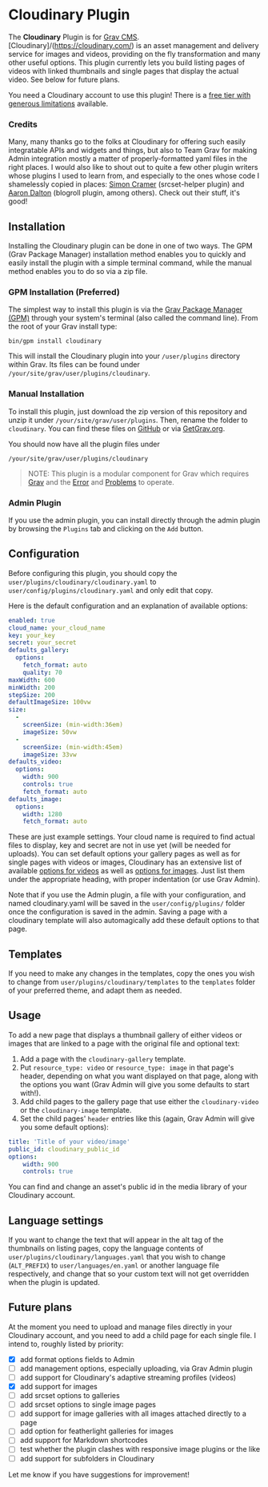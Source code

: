 # Cloudinary Plugin

The **Cloudinary** Plugin is for [Grav CMS](http://github.com/getgrav/grav). [Cloudinary]/(https://cloudinary.com/) is an asset management and delivery service for images and videos, providing on the fly transformation and many other useful options. This plugin currently lets you build listing pages of videos with linked thumbnails and single pages that display the actual video. See below for future plans.

You need a Cloudinary account to use this plugin! There is a [free tier with generous limitations](https://cloudinary.com/pricing) available.

### Credits
Many, many thanks go to the folks at Cloudinary for offering such easily integratable APIs and widgets and things, but also to Team Grav for making Admin integration mostly a matter of properly-formatted yaml files in the right places. I would also like to shout out to quite a few other plugin writers whose plugins I used to learn from, and especially to the ones whose code I shamelessly copied in places: [Simon Cramer](https://github.com/simoncramer) (srcset-helper plugin) and [Aaron Dalton](https://github.com/Perlkonig) (blogroll plugin, among others). Check out their stuff, it's good!

## Installation

Installing the Cloudinary plugin can be done in one of two ways. The GPM (Grav Package Manager) installation method enables you to quickly and easily install the plugin with a simple terminal command, while the manual method enables you to do so via a zip file.

### GPM Installation (Preferred)

The simplest way to install this plugin is via the [Grav Package Manager (GPM)](http://learn.getgrav.org/advanced/grav-gpm) through your system's terminal (also called the command line).  From the root of your Grav install type:

    bin/gpm install cloudinary

This will install the Cloudinary plugin into your `/user/plugins` directory within Grav. Its files can be found under `/your/site/grav/user/plugins/cloudinary`.

### Manual Installation

To install this plugin, just download the zip version of this repository and unzip it under `/your/site/grav/user/plugins`. Then, rename the folder to `cloudinary`. You can find these files on [GitHub](https://github.com/skinofthesoul/grav-plugin-cloudinary) or via [GetGrav.org](http://getgrav.org/downloads/plugins#extras).

You should now have all the plugin files under

    /your/site/grav/user/plugins/cloudinary

> NOTE: This plugin is a modular component for Grav which requires [Grav](http://github.com/getgrav/grav) and the [Error](https://github.com/getgrav/grav-plugin-error) and [Problems](https://github.com/getgrav/grav-plugin-problems) to operate.

### Admin Plugin

If you use the admin plugin, you can install directly through the admin plugin by browsing the `Plugins` tab and clicking on the `Add` button.

## Configuration

Before configuring this plugin, you should copy the `user/plugins/cloudinary/cloudinary.yaml` to `user/config/plugins/cloudinary.yaml` and only edit that copy.

Here is the default configuration and an explanation of available options:

```yaml
enabled: true
cloud_name: your_cloud_name
key: your_key
secret: your_secret
defaults_gallery:
  options:
    fetch_format: auto
    quality: 70
maxWidth: 600
minWidth: 200
stepSize: 200
defaultImageSize: 100vw
size:
  -
    screenSize: (min-width:36em)
    imageSize: 50vw
  -
    screenSize: (min-width:45em)
    imageSize: 33vw
defaults_video:
  options:
    width: 900
    controls: true
    fetch_format: auto
defaults_image:
  options:
    width: 1280
    fetch_format: auto
```
These are just example settings. Your cloud name is required to find actual files to display, key and secret are not in use yet (will be needed for uploads). You can set default options your gallery pages as well as for single pages with videos or images, Cloudinary has an extensive list of available [options for videos](https://cloudinary.com/documentation/video_transformation_reference) as well as [options for images](https://cloudinary.com/documentation/image_transformation_reference). Just list them under the appropriate heading, with proper indentation (or use Grav Admin).

Note that if you use the Admin plugin, a file with your configuration, and named cloudinary.yaml will be saved in the `user/config/plugins/` folder once the configuration is saved in the admin. Saving a page with a cloudinary template will also automagically add these default options to that page.

## Templates

If you need to make any changes in the templates, copy the ones you wish to change from `user/plugins/cloudinary/templates` to the `templates` folder of your preferred theme, and adapt them as needed.

## Usage

To add a new page that displays a thumbnail gallery of either videos or images that are linked to a page with the original file and optional text:
1. Add a page with the `cloudinary-gallery` template.
2. Put `resource_type: video` or `resource_type: image` in that page's header, depending on what you want displayed on that page, along with the options you want (Grav Admin will give you some defaults to start with!).
3. Add child pages to the gallery page that use either the `cloudinary-video` or the `cloudinary-image` template.
4. Set the child pages' `header` entries like this (again, Grav Admin will give you some default options):

```yaml
title: 'Title of your video/image'
public_id: cloudinary_public_id
options:
    width: 900
    controls: true
```

You can find and change an asset's public id in the media library of your Cloudinary account.

## Language settings

If you want to change the text that will appear in the alt tag of the thumbnails on listing pages, copy the language contents of `user/plugins/cloudinary/languages.yaml` that you wish to change (`ALT_PREFIX`) to `user/languages/en.yaml` or another language file respectively, and change that so your custom text will not get overridden when the plugin is updated.

## Future plans
At the moment you need to upload and manage files directly in your Cloudinary account, and you need to add a child page for each single file. I intend to, roughly listed by priority:

- [x] add format options fields to Admin
- [ ] add management options, especially uploading, via Grav Admin plugin
- [ ] add support for Cloudinary's adaptive streaming profiles (videos)
- [x] add support for images
- [ ] add srcset options to galleries
- [ ] add srcset options to single image pages
- [ ] add support for image galleries with all images attached directly to a page
- [ ] add option for featherlight galleries for images
- [ ] add support for Markdown shortcodes
- [ ] test whether the plugin clashes with responsive image plugins or the like
- [ ] add support for subfolders in Cloudinary

Let me know if you have suggestions for improvement!
